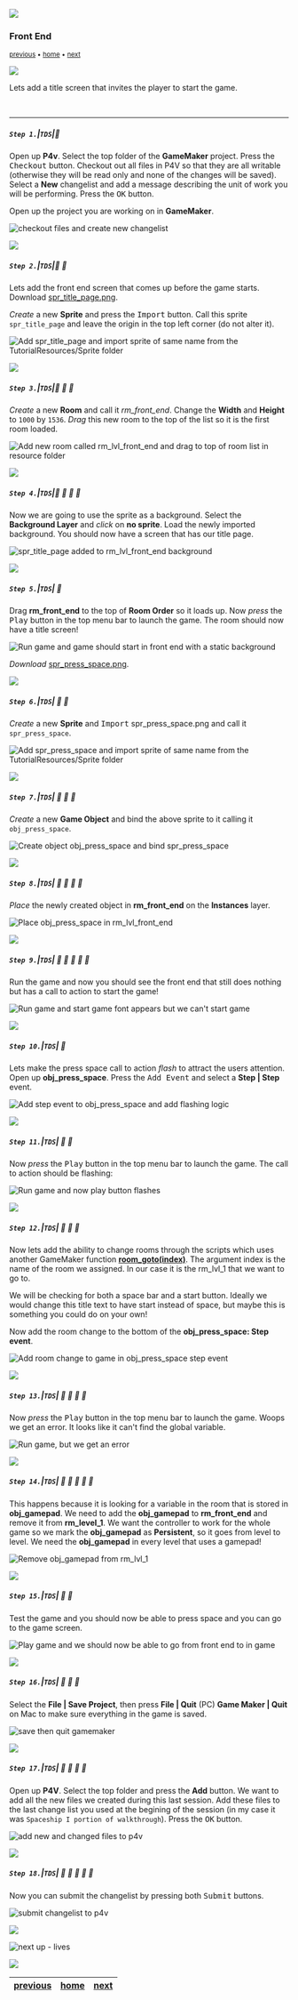 ![](../images/line3.png)

### Front End

<sub>[previous](../audio/README.md#user-content-audio) • [home](../README.md#user-content-gms2-top-down-shooter) • [next](../lives/README.md#user-content-lives)</sub>

![](../images/line3.png)

Lets add a title screen that invites the player to start the game.

<br>

---


##### `Step 1.`\|`TDS`|:small_blue_diamond:

Open up **P4v**.  Select the top folder of the **GameMaker** project. Press the <kbd>Checkout</kbd> button.  Checkout out all files in P4V so that they are all writable (otherwise they will be read only and none of the changes will be saved). Select a **New** changelist and add a message describing the unit of work you will be performing. Press the <kbd>OK</kbd> button.

Open up the project you are working on in **GameMaker**. 

![checkout files and create new changelist](images/checkoutFiles.png)

![](../images/line2.png)

##### `Step 2.`\|`TDS`|:small_blue_diamond: :small_blue_diamond: 

Lets add the front end screen that comes up before the game starts. Download [spr_title_page.png](../Assets/Sprites/spr_title_page.png).

*Create* a new **Sprite** and press the <kbd>Import</kbd> button. Call this sprite `spr_title_page` and leave the origin in the top left corner (do not alter it).

![Add spr_title_page and import sprite of same name from the TutorialResources/Sprite folder](images/SpriTitlePage.png)

![](../images/line2.png)

##### `Step 3.`\|`TDS`|:small_blue_diamond: :small_blue_diamond: :small_blue_diamond:

*Create* a new **Room** and call it *rm_front_end*. Change the **Width** and **Height** to `1000` by `1536`. *Drag* this new room to the top of the list so it is the first room loaded.

![Add new room called rm_lvl_front_end and drag to top of room list in resource folder](images/RmLevelFE.png)

![](../images/line2.png)

##### `Step 4.`\|`TDS`|:small_blue_diamond: :small_blue_diamond: :small_blue_diamond: :small_blue_diamond:

Now we are going to use the sprite as a background. Select the **Background Layer** and *click* on **no sprite**. Load the newly imported background. You should now have a screen that has our title page.

![spr_title_page added to rm_lvl_front_end background](images/ChangeFrontEndBackGround.png)

![](../images/line2.png)

##### `Step 5.`\|`TDS`| :small_orange_diamond:

Drag **rm_front_end** to the top of **Room Order** so it loads up. Now *press* the <kbd>Play</kbd> button in the top menu bar to launch the game.	The room should now have a title screen!

![Run game and game should start in front end with a static background](images/WW2ShooterGameDoesNothing.png)

*Download* [spr_press_space.png](../Assets/Sprites/spr_press_space.png).

![](../images/line2.png)

##### `Step 6.`\|`TDS`| :small_orange_diamond: :small_blue_diamond:

*Create* a new **Sprite** and <kbd>Import</kbd> spr_press_space.png and call it `spr_press_space`. 

![Add spr_press_space and import sprite of same name from the TutorialResources/Sprite folder](images/SprPressSpaceToStart.png)

![](../images/line2.png)

##### `Step 7.`\|`TDS`| :small_orange_diamond: :small_blue_diamond: :small_blue_diamond:

*Create* a new **Game Object** and bind the above sprite to it calling it `obj_press_space`. 

![Create object obj_press_space and bind spr_press_space](images/ObjPressSpace.png)

![](../images/line2.png)

##### `Step 8.`\|`TDS`| :small_orange_diamond: :small_blue_diamond: :small_blue_diamond: :small_blue_diamond:

*Place* the newly created object in **rm_front_end** on the **Instances** layer.

![Place obj_press_space in rm_lvl_front_end](images/AddTitleToRoom.png)

![](../images/line2.png)

##### `Step 9.`\|`TDS`| :small_orange_diamond: :small_blue_diamond: :small_blue_diamond: :small_blue_diamond: :small_blue_diamond:

Run the game and now you should see the front end that still does nothing but has a call to action to start the game!

![Run game and start game font appears but we can't start game](images/PressSpaceToStart.png)

![](../images/line2.png)

##### `Step 10.`\|`TDS`| :large_blue_diamond:

Lets make the press space call to action *flash* to attract the users attention. Open up **obj_press_space**. Press the <kbd>Add Event</kbd> and select a **Step | Step** event.

![Add step event to obj_press_space and add flashing logic](images/FlashLogoTitleScreen.png)

![](../images/line2.png)

##### `Step 11.`\|`TDS`| :large_blue_diamond: :small_blue_diamond: 

Now *press* the <kbd>Play</kbd> button in the top menu bar to launch the game.	The call to action should be flashing:

![Run game and now play button flashes](images/FlashingTitle.gif)

![](../images/line2.png)


##### `Step 12.`\|`TDS`| :large_blue_diamond: :small_blue_diamond: :small_blue_diamond: 


Now lets add the ability to change rooms through the scripts which uses another GameMaker function **[room_goto(index)](https://manual.yoyogames.com/GameMaker_Language/GML_Reference/Asset_Management/Rooms/room_goto.htm)**.  The argument index is the name of the room we assigned.  In our case it is the rm_lvl_1 that we want to go to.
			
We will be checking for both a space bar and a start button.  Ideally we would change this title text to have start instead of space, but maybe this is something you could do on your own!  

Now add the room change to the bottom of the **obj_press_space: Step event**.

![Add room change to game in obj_press_space step event](images/StartGameLogic.png)

![](../images/line2.png)

##### `Step 13.`\|`TDS`| :large_blue_diamond: :small_blue_diamond: :small_blue_diamond:  :small_blue_diamond: 

Now *press* the <kbd>Play</kbd> button in the top menu bar to launch the game. Woops we get an error.  It looks like it can't find the global variable.  

![Run game, but we get an error](images/CantFindGamepadVariable.png)

![](../images/line2.png)

##### `Step 14.`\|`TDS`| :large_blue_diamond: :small_blue_diamond: :small_blue_diamond: :small_blue_diamond:  :small_blue_diamond: 

This happens because it is looking for a variable in the room that is stored in **obj_gamepad**.  We need to add the **obj_gamepad** to **rm_front_end** and remove it from **rm_level_1**. We want the controller to work for the whole game so we mark the **obj_gamepad** as **Persistent**, so it goes from level to level. We need the **obj_gamepad** in every level that uses a gamepad!

![Remove obj_gamepad from rm_lvl_1](images/AddGamepadToRoom.png)

![](../images/line2.png)

##### `Step 15.`\|`TDS`| :large_blue_diamond: :small_orange_diamond: 

Test the game and you should now be able to press space and you can go to the game screen.

![Play game and we should now be able to go from front end to in game](images/FEToGame.gif)

![](../images/line2.png)

##### `Step 16.`\|`TDS`| :large_blue_diamond: :small_orange_diamond:   :small_blue_diamond: 

Select the **File | Save Project**, then press **File | Quit** (PC) **Game Maker | Quit** on Mac to make sure everything in the game is saved.

![save then quit gamemaker](images/saveQuit.png)

![](../images/line2.png)

##### `Step 17.`\|`TDS`| :large_blue_diamond: :small_orange_diamond: :small_blue_diamond: :small_blue_diamond:

Open up **P4V**.  Select the top folder and press the **Add** button.  We want to add all the new files we created during this last session.  Add these files to the last change list you used at the begining of the session (in my case it was `Spaceship I portion of walkthrough`). Press the <kbd>OK</kbd> button.

![add new and changed files to p4v](images/add.png)

![](../images/line2.png)

##### `Step 18.`\|`TDS`| :large_blue_diamond: :small_orange_diamond: :small_blue_diamond: :small_blue_diamond: :small_blue_diamond:

Now you can submit the changelist by pressing both <kbd>Submit</kbd> buttons.

![submit changelist to p4v](images/submit.png)

![](../images/line.png)

<!-- <img src="https://via.placeholder.com/1000x100/45D7CA/000000/?text=Next Up - Lives"> -->
![next up - lives](images/banner.png)

![](../images/line.png)

| [previous](../audio/README.md#user-content-audio)| [home](../README.md#user-content-gms2-top-down-shooter) | [next](../lives/README.md#user-content-lives)|
|---|---|---|
